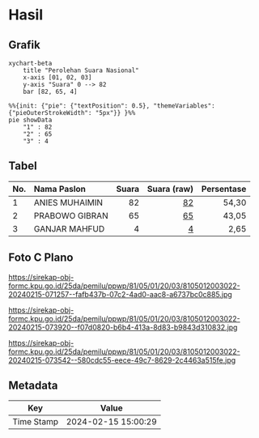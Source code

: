 # Hasil

## Grafik

```mermaid
xychart-beta
    title "Perolehan Suara Nasional"
    x-axis [01, 02, 03]
    y-axis "Suara" 0 --> 82
    bar [82, 65, 4]
```

```mermaid
%%{init: {"pie": {"textPosition": 0.5}, "themeVariables": {"pieOuterStrokeWidth": "5px"}} }%%
pie showData
    "1" : 82
    "2" : 65
    "3" : 4
```

## Tabel

| No. | Nama Paslon    | Suara | Suara (raw) | Persentase |
|:--- |:-------------- | -----:| -----------:| ----------:|
| 1   | ANIES MUHAIMIN | 82    | [82][p-1]   | 54,30      |
| 2   | PRABOWO GIBRAN | 65    | [65][p-2]   | 43,05      |
| 3   | GANJAR MAHFUD  | 4     | [4][p-3]    | 2,65       |


[p-1]: https://github.com/gigit-pemilu/pemilu-2024/blob/main/pilpres/hitung-suara/sub/81-maluku/sub/05-seram-bagian-timur/sub/01-bula/sub/2003-bula/sub/022-tps/sub/paslon-1.txt
[p-2]: https://github.com/gigit-pemilu/pemilu-2024/blob/main/pilpres/hitung-suara/sub/81-maluku/sub/05-seram-bagian-timur/sub/01-bula/sub/2003-bula/sub/022-tps/sub/paslon-2.txt
[p-3]: https://github.com/gigit-pemilu/pemilu-2024/blob/main/pilpres/hitung-suara/sub/81-maluku/sub/05-seram-bagian-timur/sub/01-bula/sub/2003-bula/sub/022-tps/sub/paslon-3.txt

## Foto C Plano

https://sirekap-obj-formc.kpu.go.id/25da/pemilu/ppwp/81/05/01/20/03/8105012003022-20240215-071257--fafb437b-07c2-4ad0-aac8-a6737bc0c885.jpg

https://sirekap-obj-formc.kpu.go.id/25da/pemilu/ppwp/81/05/01/20/03/8105012003022-20240215-073920--f07d0820-b6b4-413a-8d83-b9843d310832.jpg

https://sirekap-obj-formc.kpu.go.id/25da/pemilu/ppwp/81/05/01/20/03/8105012003022-20240215-073542--580cdc55-eece-49c7-8629-2c4463a515fe.jpg


## Metadata

| Key        | Value               |
| ---------- | ------------------- |
| Time Stamp | 2024-02-15 15:00:29 |



